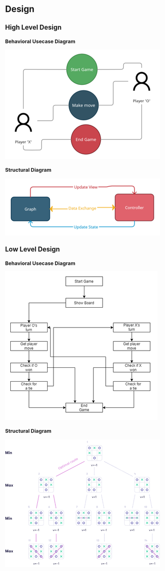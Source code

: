 # Design

## High Level Design 

### Behavioral Usecase Diagram

![Architecture](https://github.com/ArnoldKevinDesouza/Tic-Tac-Toe/blob/main/6_Media/usecase%20HL.png?raw=true)

### Structural Diagram

![Architecture](https://github.com/ArnoldKevinDesouza/Tic-Tac-Toe/blob/main/6_Media/high%20level%20structural.png?raw=true)

## Low Level Design 

### Behavioral Usecase Diagram

![Architecture](https://github.com/ArnoldKevinDesouza/Tic-Tac-Toe/blob/main/6_Media/structural%20HL.png?raw=true)


### Structural Diagram

![Architecture](https://github.com/ArnoldKevinDesouza/Tic-Tac-Toe/blob/main/6_Media/structural%20high%20level.png?raw=true)

